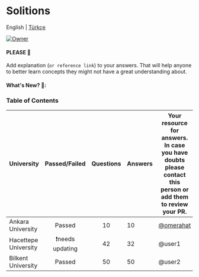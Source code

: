 # Solitions

English | [Türkçe](https://github.com/omerahat/Solitions/blob/master/readmetr.md)


<a id="top-page"></a>
[![Owner](https://img.shields.io/badge/owner-omerahat-blue)](https://github.com/omerahat)

#### PLEASE 🙏

Add explanation (`or reference link`) to your answers. That will help anyone to better learn concepts they might not have a great understanding about.

#### What's New? 🎉:


### Table of Contents

| University           	|  Passed/Failed  	| Questions 	| Answers 	| Your resource for answers. In case you have doubts please contact this person or add them to review your PR. 	|
|----------------------	|:---------------:	|:---------:	|---------	|--------------------------------------------------------------------------------------------------------------	|
| Ankara University    	| Passed          	| 10        	| 10      	| [@omerahat](https://github.com/omerahat)                                                                                                    	|
| Hacettepe University 	| ❗needs updating 	| 42        	| 32      	| @user1                                                                                                       	|
| Bilkent University   	| Passed          	| 50        	| 50      	| @user2                                                                                                       	|
